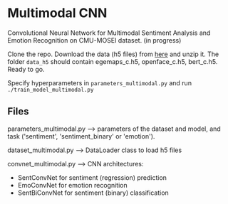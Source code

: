 # Multimodal CNN
Convolutional Neural Network for Multimodal Sentiment Analysis and Emotion Recognition on CMU-MOSEI dataset.
(in progress)

Clone the repo.
Download the data (h5 files) from [here](https://drive.google.com/file/d/1NHYYeNDV9Fk_WZ-XzhWYQguIGbxM3JpD/view?usp=sharing) and unzip it. The folder `data_h5` should contain egemaps_c.h5, openface_c.h5, bert_c.h5.
Ready to go.

Specify hyperparameters in `parameters_multimodal.py` and run `./train_model_multimodal.py`

## Files

parameters_multimodal.py --> parameters of the dataset and model, and task ('sentiment', 'sentiment_binary' or 'emotion').

dataset_multimodal.py --> DataLoader class to load h5 files

convnet_multimodal.py --> CNN architectures: 
* SentConvNet for sentiment (regression) prediction
* EmoConvNet for emotion recognition
* SentBiConvNet for sentiment (binary) classification
